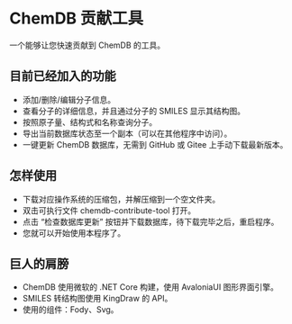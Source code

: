 # ChemDB 贡献工具
 一个能够让您快速贡献到 ChemDB 的工具。

## 目前已经加入的功能
+ 添加/删除/编辑分子信息。
+ 查看分子的详细信息，并且通过分子的 SMILES 显示其结构图。
+ 按照原子量、结构式和名称查询分子。
+ 导出当前数据库状态至一个副本（可以在其他程序中访问）。
+ 一键更新 ChemDB 数据库，无需到 GitHub 或 Gitee 上手动下载最新版本。

## 怎样使用
+ 下载对应操作系统的压缩包，并解压缩到一个空文件夹。
+ 双击可执行文件 chemdb-contribute-tool 打开。
+ 点击 “检查数据库更新” 按钮并下载数据库，待下载完毕之后，重启程序。
+ 您就可以开始使用本程序了。

## 巨人的肩膀
+ ChemDB 使用微软的 .NET Core 构建，使用 AvaloniaUI 图形界面引擎。
+ SMILES 转结构图使用 KingDraw 的 API。
+ 使用的组件：Fody、Svg。
